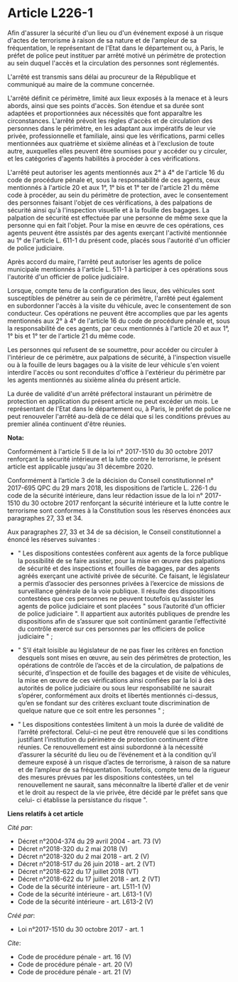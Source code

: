 # Article L226-1

Afin d'assurer la sécurité d'un lieu ou d'un événement exposé à un risque d'actes de terrorisme à raison de sa nature et de
l'ampleur de sa fréquentation, le représentant de l'Etat dans le département ou, à Paris, le préfet de police peut instituer
par arrêté motivé un périmètre de protection au sein duquel l'accès et la circulation des personnes sont réglementés. 

L'arrêté est transmis sans délai au procureur de la République et communiqué au maire de la commune concernée. 

L'arrêté définit ce périmètre, limité aux lieux exposés à la menace et à leurs abords, ainsi que ses points d'accès. Son
étendue et sa durée sont adaptées et proportionnées aux nécessités que font apparaître les circonstances. L'arrêté prévoit
les règles d'accès et de circulation des personnes dans le périmètre, en les adaptant aux impératifs de leur vie privée,
professionnelle et familiale, ainsi que les vérifications, parmi celles mentionnées aux quatrième et sixième alinéas et à
l'exclusion de toute autre, auxquelles elles peuvent être soumises pour y accéder ou y circuler, et les catégories d'agents
habilités à procéder à ces vérifications. 

L'arrêté peut autoriser les agents mentionnés aux 2° à 4° de l'article 16 du code de procédure pénale et, sous la
responsabilité de ces agents, ceux mentionnés à l'article 20 et aux 1°, 1° bis et 1° ter de l'article 21 du même code à
procéder, au sein du périmètre de protection, avec le consentement des personnes faisant l'objet de ces vérifications, à des
palpations de sécurité ainsi qu'à l'inspection visuelle et à la fouille des bagages. La palpation de sécurité est effectuée
par une personne de même sexe que la personne qui en fait l'objet. Pour la mise en œuvre de ces opérations, ces agents
peuvent être assistés par des agents exerçant l'activité mentionnée au 1° de l'article L. 611-1 du présent code, placés sous
l'autorité d'un officier de police judiciaire. 

Après accord du maire, l'arrêté peut autoriser les agents de police municipale mentionnés à l'article L. 511-1 à participer à
ces opérations sous l'autorité d'un officier de police judiciaire. 

Lorsque, compte tenu de la configuration des lieux, des véhicules sont susceptibles de pénétrer au sein de ce périmètre,
l'arrêté peut également en subordonner l'accès à la visite du véhicule, avec le consentement de son conducteur. Ces
opérations ne peuvent être accomplies que par les agents mentionnés aux 2° à 4° de l'article 16 du code de procédure pénale
et, sous la responsabilité de ces agents, par ceux mentionnés à l'article 20 et aux 1°, 1° bis et 1° ter de l'article 21 du
même code. 

Les personnes qui refusent de se soumettre, pour accéder ou circuler à l'intérieur de ce périmètre, aux palpations de
sécurité, à l'inspection visuelle ou à la fouille de leurs bagages ou à la visite de leur véhicule s'en voient interdire
l'accès ou sont reconduites d'office à l'extérieur du périmètre par les agents mentionnés au sixième alinéa du présent
article. 

La durée de validité d'un arrêté préfectoral instaurant un périmètre de protection en application du présent article ne peut
excéder un mois. Le représentant de l'Etat dans le département ou, à Paris, le préfet de police ne peut renouveler l'arrêté
au-delà de ce délai que si les conditions prévues au premier alinéa continuent d'être réunies.

**Nota:**

Conformément à l'article 5 II de la loi n° 2017-1510 du 30 octobre 2017 renforçant la sécurité intérieure et la lutte contre
le terrorisme, le présent article est applicable jusqu'au 31 décembre 2020.

Conformément à l’article 3 de la décision du Conseil constitutionnel n° 2017-695 QPC du 29 mars 2018, les dispositions de
l’article L. 226-1 du code de la sécurité intérieure, dans leur rédaction issue de la loi n° 2017-1510 du 30 octobre 2017
renforçant la sécurité intérieure et la lutte contre le terrorisme sont conformes à la Constitution sous les réserves
énoncées aux paragraphes 27, 33 et 34.

Aux paragraphes 27, 33 et 34 de sa décision, le Conseil constitutionnel a énoncé les réserves suivantes :

- " Les dispositions contestées confèrent aux agents de la force publique la possibilité de se faire assister, pour la mise
en œuvre des palpations de sécurité et des inspections et fouilles de bagages, par des agents agréés exerçant une activité
privée de sécurité. Ce faisant, le législateur a permis d’associer des personnes privées à l’exercice de missions de
surveillance générale de la voie publique. Il résulte des dispositions contestées que ces personnes ne peuvent toutefois
qu’assister les agents de police judiciaire et sont placées " sous l’autorité d’un officier de police judiciaire ". Il
appartient aux autorités publiques de prendre les dispositions afin de s’assurer que soit continûment garantie l’effectivité
du contrôle exercé sur ces personnes par les officiers de police judiciaire " ;

- " S’il était loisible au législateur de ne pas fixer les critères en fonction desquels sont mises en œuvre, au sein des
périmètres de protection, les opérations de contrôle de l’accès et de la circulation, de palpations de sécurité, d’inspection
et de fouille des bagages et de visite de véhicules, la mise en œuvre de ces vérifications ainsi confiées par la loi à des
autorités de police judiciaire ou sous leur responsabilité ne saurait s’opérer, conformément aux droits et libertés
mentionnés ci-dessus, qu’en se fondant sur des critères excluant toute discrimination de quelque nature que ce soit entre les
personnes " ;

- " Les dispositions contestées limitent à un mois la durée de validité de l’arrêté préfectoral. Celui-ci ne peut être
renouvelé que si les conditions justifiant l’institution du périmètre de protection continuent d’être réunies. Ce
renouvellement est ainsi subordonné à la nécessité d’assurer la sécurité du lieu ou de l’événement et à la condition qu’il
demeure exposé à un risque d’actes de terrorisme, à raison de sa nature et de l’ampleur de sa fréquentation. Toutefois,
compte tenu de la rigueur des mesures prévues par les dispositions contestées, un tel renouvellement ne saurait, sans
méconnaître la liberté d’aller et de venir et le droit au respect de la vie privée, être décidé par le préfet sans que celui-
ci établisse la persistance du risque ".

**Liens relatifs à cet article**

_Cité par_:

  - Décret n°2004-374 du 29 avril 2004 - art. 73 (V)
  - Décret n°2018-320 du 2 mai 2018 (V)
  - Décret n°2018-320 du 2 mai 2018 - art. 2 (V)
  - Décret n°2018-517 du 26 juin 2018 - art. 2 (VT)
  - Décret n°2018-622 du 17 juillet 2018 (VT)
  - Décret n°2018-622 du 17 juillet 2018 - art. 2 (VT)
  - Code de la sécurité intérieure - art. L511-1 (V)
  - Code de la sécurité intérieure - art. L613-1 (V)
  - Code de la sécurité intérieure - art. L613-2 (V)

_Créé par_:

  - Loi n°2017-1510 du 30 octobre 2017 - art. 1

_Cite_:

  - Code de procédure pénale - art. 16 (V)
  - Code de procédure pénale - art. 20 (V)
  - Code de procédure pénale - art. 21 (V)
